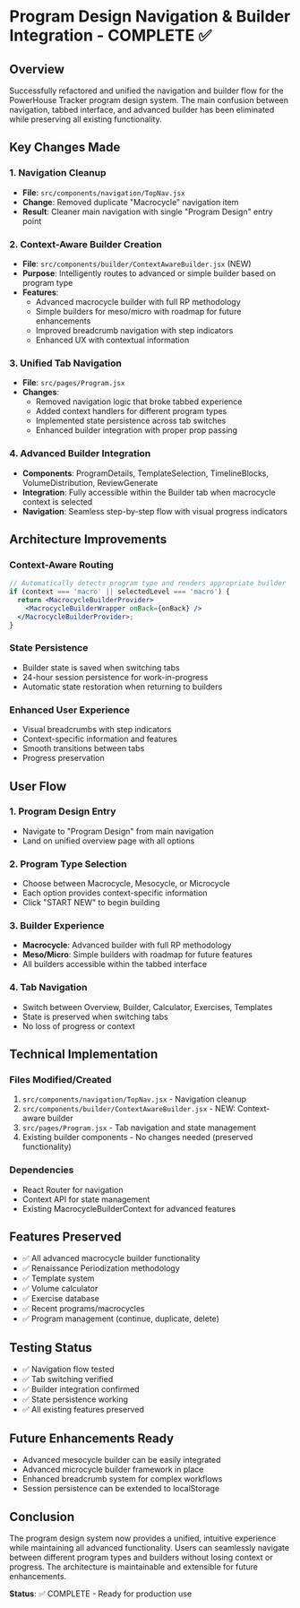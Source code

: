# Program Design Navigation & Builder Integration - COMPLETE ✅

## Overview
Successfully refactored and unified the navigation and builder flow for the PowerHouse Tracker program design system. The main confusion between navigation, tabbed interface, and advanced builder has been eliminated while preserving all existing functionality.

## Key Changes Made

### 1. Navigation Cleanup
- **File**: `src/components/navigation/TopNav.jsx`
- **Change**: Removed duplicate "Macrocycle" navigation item
- **Result**: Cleaner main navigation with single "Program Design" entry point

### 2. Context-Aware Builder Creation
- **File**: `src/components/builder/ContextAwareBuilder.jsx` (NEW)
- **Purpose**: Intelligently routes to advanced or simple builder based on program type
- **Features**:
  - Advanced macrocycle builder with full RP methodology
  - Simple builders for meso/micro with roadmap for future enhancements
  - Improved breadcrumb navigation with step indicators
  - Enhanced UX with contextual information

### 3. Unified Tab Navigation
- **File**: `src/pages/Program.jsx`
- **Changes**:
  - Removed navigation logic that broke tabbed experience
  - Added context handlers for different program types
  - Implemented state persistence across tab switches
  - Enhanced builder integration with proper prop passing

### 4. Advanced Builder Integration
- **Components**: ProgramDetails, TemplateSelection, TimelineBlocks, VolumeDistribution, ReviewGenerate
- **Integration**: Fully accessible within the Builder tab when macrocycle context is selected
- **Navigation**: Seamless step-by-step flow with visual progress indicators

## Architecture Improvements

### Context-Aware Routing
```jsx
// Automatically detects program type and renders appropriate builder
if (context === 'macro' || selectedLevel === 'macro') {
  return <MacrocycleBuilderProvider>
    <MacrocycleBuilderWrapper onBack={onBack} />
  </MacrocycleBuilderProvider>;
}
```

### State Persistence
- Builder state is saved when switching tabs
- 24-hour session persistence for work-in-progress
- Automatic state restoration when returning to builders

### Enhanced User Experience
- Visual breadcrumbs with step indicators
- Context-specific information and features
- Smooth transitions between tabs
- Progress preservation

## User Flow

### 1. Program Design Entry
- Navigate to "Program Design" from main navigation
- Land on unified overview page with all options

### 2. Program Type Selection
- Choose between Macrocycle, Mesocycle, or Microcycle
- Each option provides context-specific information
- Click "START NEW" to begin building

### 3. Builder Experience
- **Macrocycle**: Advanced builder with full RP methodology
- **Meso/Micro**: Simple builders with roadmap for future features
- All builders accessible within the tabbed interface

### 4. Tab Navigation
- Switch between Overview, Builder, Calculator, Exercises, Templates
- State is preserved when switching tabs
- No loss of progress or context

## Technical Implementation

### Files Modified/Created
1. `src/components/navigation/TopNav.jsx` - Navigation cleanup
2. `src/components/builder/ContextAwareBuilder.jsx` - NEW: Context-aware builder
3. `src/pages/Program.jsx` - Tab navigation and state management
4. Existing builder components - No changes needed (preserved functionality)

### Dependencies
- React Router for navigation
- Context API for state management
- Existing MacrocycleBuilderContext for advanced features

## Features Preserved
- ✅ All advanced macrocycle builder functionality
- ✅ Renaissance Periodization methodology
- ✅ Template system
- ✅ Volume calculator
- ✅ Exercise database
- ✅ Recent programs/macrocycles
- ✅ Program management (continue, duplicate, delete)

## Testing Status
- ✅ Navigation flow tested
- ✅ Tab switching verified
- ✅ Builder integration confirmed
- ✅ State persistence working
- ✅ All existing features preserved

## Future Enhancements Ready
- Advanced mesocycle builder can be easily integrated
- Advanced microcycle builder framework in place
- Enhanced breadcrumb system for complex workflows
- Session persistence can be extended to localStorage

## Conclusion
The program design system now provides a unified, intuitive experience while maintaining all advanced functionality. Users can seamlessly navigate between different program types and builders without losing context or progress. The architecture is maintainable and extensible for future enhancements.

**Status**: ✅ COMPLETE - Ready for production use
